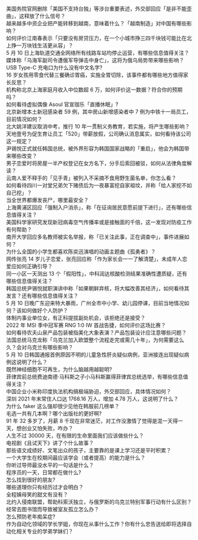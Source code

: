 美国务院官网删除「美国不支持台独」等涉台重要表述，外交部回应「是非不能歪曲」，这释放了什么信号？  
越来越多中资企业把产能转移到越南，意味着什么？「越南制造」对中国有哪些影响？  
如何评价江南春表示「只要没有房贷压力，在一个小城市挣三四千块钱可能比在北上挣一万块钱生活更从容」？  
5 月 10 日上海轨道交通全网络所有线路车站均停止运营，有哪些信息值得关注？  
媒体称「乌海军副司令遭俄军导弹击中身亡」，这将为俄乌局势带来哪些影响？  
USB Type-C 充电口为什么没有中文名字?  
16 岁女孩用零食代替三餐确诊胃癌，实施全胃切除，该事件都有哪些地方值得家长反思？  
机构称北京上海家庭月收入中位数超 6 万，如何评价这一数据？符合你的预期吗？  
如何看待虚拟偶像 Asoul 官宣珈乐「直播休眠」?  
北京新增本土新冠感染者 59 例，其中房山新增感染者中 7 例为中铁十一局员工，目前情况如何？  
北大姚洋建议取消中考，推行 10 年一贯制义务教育，若实施，将产生哪些影响？  
天地壹号为促生育让员工「520」带薪放假，公司确认消息属实，如何看待该公司这一规定？  
尹锡悦正式就任韩国总统，被外界形容为韩国国家战略的「重启」，他会为韩国带来哪些改变？  
男子恋爱时将房屋一半产权登记在女方名下，分手后索回被驳，如何从法律角度解读？  
云南人爱不释手的「见手青」被列入不采摘不食用野生菌名单，你怎么看？  
如何看待四川一对堂兄弟欠下赌债后为一夜暴富挖自家祖坟，并称「给人家挖不如自己挖」？  
当全世界都爆发丧尸，哪里最安全？  
上海黄浦区回应「强制入户消杀」，称「在征询居民意愿前提下进行」，还有哪些信息值得关注？  
美国科学家研究发现新冠病毒空气传播率或是接触面的千倍，这一发现对防疫工作有何帮助？  
南开大学回应多名教师被实名举报，称「已关注此事，正在调查中」，事件进展如何？  
为什么全国的小学生都喜欢陈奕迅演唱的动画主题曲《孤勇者》？  
网传张亮 14 岁儿子恋爱，张亮回应称「作为家长会一一了解清楚」，未成年人恋爱应如何正确引导？  
同一小区一天测出 13 个「假阳性」，中科润达核酸检测结果准确性遭质疑，还有哪些信息值得关注？  
韩国总统尹锡悦就职演讲中称「如果朝鲜弃核，将大幅改善其经济」，如何看待其发言？还有哪些信息值得关注？  
5 月 10 日晚广东迎来特大暴雨，广州全市中小学、幼儿园停课，目前当地情况如何？该如何做好个人防护？  
体制内事业单位女，有正科提拔副处机会，该拒绝还是接受？  
2022 年 MSI 季中冠军赛 RNG 1:0 IW 首战告捷，如何评价这场比赛？  
如何看待农夫山泉产品包装被指美化大象表演？产品包装设计应注意哪些问题？  
法国总统马克龙称「乌克兰加入欧盟整个流程走完或需几十年」，为何需要这么久？会对乌克兰有哪些影响？  
5 月 10 日韩国通报首例原因不明的儿童急性肝炎疑似病例，亚洲接连出现疑似病例这说明了什么？  
既然神经细胞不可再生，为什么脑越用越聪明?  
菲律宾前总统费迪南德·马科斯之子小马科斯赢得菲律宾总统选举，有哪些信息值得关注？  
中国企业小米称印度执法机构搞极端胁迫，外交部回应，具体情况如何？  
深圳 2021 年末常住人口达 1768.16 万人，增加 4.78 万人，这说明了什么？  
为什么 faker 这么强却很少见他在韩服前几榜单？  
毛选一共有几本啊？哪个出版社的更好啊?  
91 年 32 多岁了，月薪 8 千现在非常迷茫，对工作没激情了觉得是混一天得一天，想创业又怕失败，咋办？  
人生不过 30000 天，在有限的生命里面我们应该做些什么？  
电视剧《且试天下》讲了个什么故事？  
那些语文成绩好、文笔出众的孩子，主要靠的是课上学习还是平时积累？  
一个大学生在校期间最应该学会（或者提高）的能力是什么？  
你听过导师最没水平的一句话是什么？  
程序员的一天，日常都在做什么?  
怎么找到很好的朋友?  
哪些道理你只有经历过才会明白？  
全程姨母笑的甜文有没有？  
北约入侵南联盟，帮助科索沃独立，与俄罗斯的乌克兰特别军事行动有什么区别？  
经常去图书馆而导致被室友孤立怎么办？  
怎么预防老年痴呆症?  
作为自动化领域的学长学姐，你现在从事什么工作？你有什么忠告送给即将选择自动化相关专业的学弟学妹们？  
